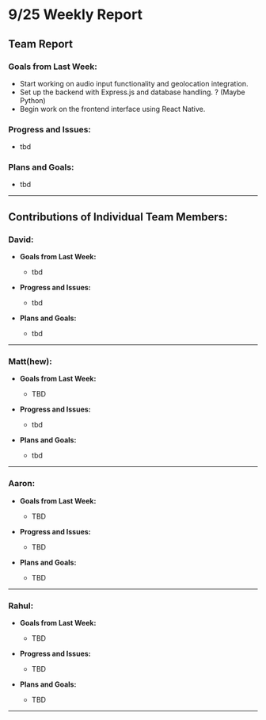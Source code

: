 # 9/25 Weekly Report

## Team Report

### Goals from Last Week:
- Start working on audio input functionality and geolocation integration.
- Set up the backend with Express.js and database handling. ? (Maybe Python)
- Begin work on the frontend interface using React Native.

### Progress and Issues:
- tbd

### Plans and Goals:
- tbd

---

## Contributions of Individual Team Members:

### David:
  - **Goals from Last Week:**
    - tbd
  
  - **Progress and Issues:**
    - tbd
  
  - **Plans and Goals:**
    - tbd

---

### Matt(hew):
  - **Goals from Last Week:** 
    - TBD
  
  - **Progress and Issues:** 
    - tbd
  
  - **Plans and Goals:**
    - tbd

---

### Aaron:
  - **Goals from Last Week:** 
    - TBD
  
  - **Progress and Issues:** 
    - TBD
  
  - **Plans and Goals:**
    - TBD

---

### Rahul:
  - **Goals from Last Week:** 
    - TBD
  
  - **Progress and Issues:** 
    - TBD
  
  - **Plans and Goals:**
    - TBD

---
